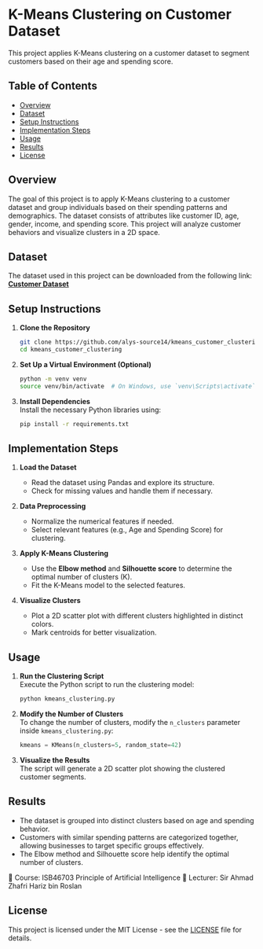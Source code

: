 # K-Means Clustering on Customer Dataset

This project applies K-Means clustering on a customer dataset to segment customers based on their age and spending score.

## Table of Contents

- [Overview](#overview)  
- [Dataset](#dataset)  
- [Setup Instructions](#setup-instructions)  
- [Implementation Steps](#implementation-steps)  
- [Usage](#usage)  
- [Results](#results)  
- [License](#license)  

## Overview

The goal of this project is to apply K-Means clustering to a customer dataset and group individuals based on their spending patterns and demographics. The dataset consists of attributes like customer ID, age, gender, income, and spending score. This project will analyze customer behaviors and visualize clusters in a 2D space.

## Dataset

The dataset used in this project can be downloaded from the following link:  
[**Customer Dataset**](https://t.ly/DW1KA)  

## Setup Instructions

1. **Clone the Repository**  
   ```bash
   git clone https://github.com/alys-source14/kmeans_customer_clustering.git
   cd kmeans_customer_clustering
   ```

2. **Set Up a Virtual Environment (Optional)**  
   ```bash
   python -m venv venv
   source venv/bin/activate  # On Windows, use `venv\Scripts\activate`
   ```

3. **Install Dependencies**  
   Install the necessary Python libraries using:  
   ```bash
   pip install -r requirements.txt
   ```

## Implementation Steps

1. **Load the Dataset**  
   - Read the dataset using Pandas and explore its structure.  
   - Check for missing values and handle them if necessary.  

2. **Data Preprocessing**  
   - Normalize the numerical features if needed.  
   - Select relevant features (e.g., Age and Spending Score) for clustering.  

3. **Apply K-Means Clustering**  
   - Use the **Elbow method** and **Silhouette score** to determine the optimal number of clusters (K).  
   - Fit the K-Means model to the selected features.  

4. **Visualize Clusters**  
   - Plot a 2D scatter plot with different clusters highlighted in distinct colors.  
   - Mark centroids for better visualization.  

## Usage

1. **Run the Clustering Script**  
   Execute the Python script to run the clustering model:  
   ```bash
   python kmeans_clustering.py
   ```

2. **Modify the Number of Clusters**  
   To change the number of clusters, modify the `n_clusters` parameter inside `kmeans_clustering.py`:
   ```python
   kmeans = KMeans(n_clusters=5, random_state=42)
   ```

3. **Visualize the Results**  
   The script will generate a 2D scatter plot showing the clustered customer segments.

## Results

- The dataset is grouped into distinct clusters based on age and spending behavior.  
- Customers with similar spending patterns are categorized together, allowing businesses to target specific groups effectively.  
- The Elbow method and Silhouette score help identify the optimal number of clusters.  

📌 Course: ISB46703 Principle of Artificial Intelligence
📌 Lecturer: Sir Ahmad Zhafri Hariz bin Roslan

## License

This project is licensed under the MIT License - see the [LICENSE](LICENSE) file for details.
